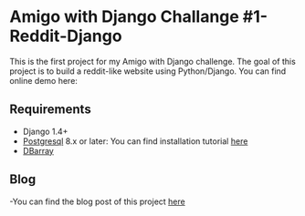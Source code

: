 # Amigo with Django Challange #1- Reddit-Django
  This is the first project for my Amigo with Django challenge.
  The goal of this project is to build a reddit-like website using Python/Django.
  You can find online demo here: 

## Requirements
  - Django 1.4+
  - [Postgresql](http://postgresapp.com/) 8.x or later: You can find installation tutorial [here](http://djangogirls.gitbooks.io/django-girls-tutorial-extensions/content/optional_postgresql_installation/README.html)
  - [DBarray](https://github.com/ecometrica/django-dbarray)
  
## Blog
  -You can find the blog post of this project [here](http://)

  
